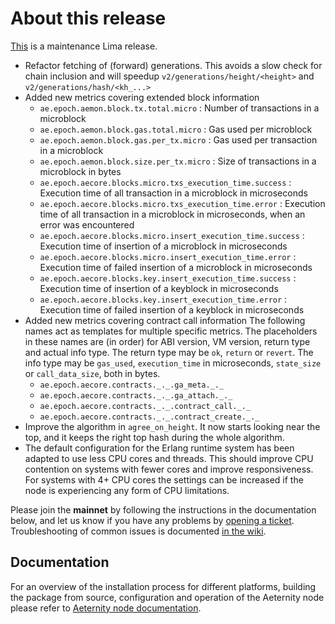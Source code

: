 # About this release

[This](https://github.com/aeternity/aeternity/releases/tag/v5.4.0) is a maintenance Lima release.

* Refactor fetching of (forward) generations. This avoids a slow check for
  chain inclusion and will speedup `v2/generations/height/<height>` and
  `v2/generations/hash/<kh_...>`
* Added new metrics covering extended block information
    * `ae.epoch.aemon.block.tx.total.micro` : Number of transactions in a microblock
    * `ae.epoch.aemon.block.gas.total.micro` : Gas used per microblock
    * `ae.epoch.aemon.block.gas.per_tx.micro` : Gas used per transaction in a microblock
    * `ae.epoch.aemon.block.size.per_tx.micro` : Size of transactions in a microblock in bytes
    * `ae.epoch.aecore.blocks.micro.txs_execution_time.success` : Execution time of all transaction in a microblock in microseconds
    * `ae.epoch.aecore.blocks.micro.txs_execution_time.error` : Execution time of all transaction in a microblock in microseconds, when an error was encountered
    * `ae.epoch.aecore.blocks.micro.insert_execution_time.success` : Execution time of insertion of a microblock in microseconds
    * `ae.epoch.aecore.blocks.micro.insert_execution_time.error` : Execution time of failed insertion of a microblock in microseconds
    * `ae.epoch.aecore.blocks.key.insert_execution_time.success` : Execution time of insertion of a keyblock in microseconds
    * `ae.epoch.aecore.blocks.key.insert_execution_time.error` : Execution time of failed insertion of a keyblock in microseconds
* Added new metrics covering contract call information
  The following names act as templates for multiple specific metrics.
  The placeholders in these names are (in order) for ABI version, VM version,
  return type and actual info type.
  The return type may be `ok`, `return` or `revert`.
  The info type may be `gas_used`, `execution_time` in microseconds,
  `state_size` or `call_data_size`, both in bytes.
    * `ae.epoch.aecore.contracts._._.ga_meta._._`
    * `ae.epoch.aecore.contracts._._.ga_attach._._`
    * `ae.epoch.aecore.contracts._._.contract_call._._`
    * `ae.epoch.aecore.contracts._._.contract_create._._`
* Improve the algorithm in `agree_on_height`. It now starts looking near the top, and
  it keeps the right top hash during the whole algorithm.
* The default configuration for the Erlang runtime system has been adapted to
  use less CPU cores and threads. This should improve CPU contention on
  systems with fewer cores and improve responsiveness.
  For systems with 4+ CPU cores the settings can be increased if the node 
  is experiencing any form of CPU limitations.

Please join the **mainnet** by following the instructions in the documentation below,
and let us know if you have any problems by [opening a ticket](https://github.com/aeternity/aeternity/issues).
Troubleshooting of common issues is documented [in the wiki](https://github.com/aeternity/aeternity/wiki/Troubleshooting).

## Documentation

For an overview of the installation process for different platforms,
building the package from source, configuration and operation of the Aeternity
node please refer to [Aeternity node documentation](https://docs.aeternity.io/).
